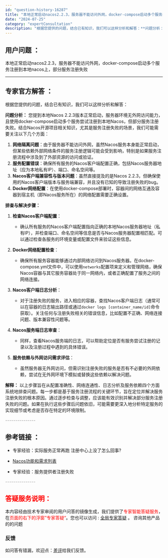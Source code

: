 ```yaml
---
id: "question-history-16287"
title: "本地正常启动nacos2.2.3，服务器不能访问外网，docker-compose启动多个服务注册到本地n"
date: "2024-07-25"
category: "expertConsultation"
description: "根据您提供的问题，结合已有知识，我们可以这样分析和解答：**问题分析：**您提到本地Nacos 2.2.3版本正常启动，服务器环境无外网访问能力，且使用docker-compose启动多个服务尝试注册到本地Nacos，但部分服务注册失败。结合Nacos开源项目相关知识，尤其是服务注册失败的场景，我们"
---
```


## 用户问题 ： 
 本地正常启动nacos2.2.3，服务器不能访问外网，docker-compose启动多个服务注册到本地nacos上，部分服务注册失败  

---------------
## 专家官方解答 ：

根据您提供的问题，结合已有知识，我们可以这样分析和解答：

**问题分析：**
您提到本地Nacos 2.2.3版本正常启动，服务器环境无外网访问能力，且使用docker-compose启动多个服务尝试注册到本地Nacos，但部分服务注册失败。结合Nacos开源项目相关知识，尤其是服务注册失败的场景，我们可能需要关注以下几个方面：

1. **网络隔离问题**：由于服务器不能访问外网，虽然Nacos服务本身能正常启动，但某些依赖外部网络条件的服务注册逻辑可能会受到影响，特别是如果服务注册流程中涉及到了外部资源的访问或验证。
2. **服务配置错误**：确保所有服务的Nacos客户端配置正确，包括Nacos服务器地址（应为本地私有IP）、端口、命名空间等。
3. **Nacos客户端兼容性与版本问题**：虽然直接提及的是Nacos 2.2.3，但确保使用的Nacos客户端版本与服务端兼容，并且没有已知的导致注册失败的bug。
4. **Docker网络配置**：在使用docker-compose部署时，容器间的网络互通及容器到宿主机（即Nacos服务所在）的网络配置需要正确设置。

**排查与解决步骤：**

1. **检查Nacos客户端配置**：
    - 确认所有服务的Nacos客户端配置指向正确的本地Nacos服务器地址（私有IP），并检查端口、命名空间等信息是否与Nacos服务器配置相匹配。可以通过检查各服务的环境变量或配置文件来验证这些信息。
   
2. **Docker网络配置检查**：
    - 确保所有服务容器能够通过内部网络访问到Nacos服务器。在docker-compose.yml文件中，可以使用`networks`配置项来定义和管理网络，确保Nacos容器与其它服务容器处于同一网络内，或者正确配置了服务之间的网络连接。

3. **Nacos客户端日志分析**：
    - 对于注册失败的服务，进入相应的容器，查找Nacos客户端日志（通常可以在容器的日志输出路径或通过`docker logs [container_name/id]`命令获取）。关注任何与注册失败相关的错误信息，比如配置不正确、网络连接问题、版本兼容性问题等。

4. **Nacos服务端日志审查**：
    - 同样，查看Nacos服务端的日志，可以帮助定位是否有服务尝试注册的记录以及注册过程中遇到的具体错误。

5. **服务依赖与外网访问需求评估**：
    - 虽然服务器无外网访问，但需识别注册失败的服务是否有不必要的外网依赖，尝试在无外网环境下模拟或替换这些依赖以解决问题。

**解释：**
以上步骤旨在从配置准确性、网络连通性、日志分析及服务依赖四个方面系统地排查问题。每一步都是基于服务注册流程的关键环节，旨在定位并解决服务注册失败的根本原因。通过逐步检查与调整，应该能有效识别并解决部分服务注册失败的问题。如果在执行这些步骤后问题依旧，可能需要更深入地分析特定服务的实现细节或考虑是否存在特定的环境限制。


<font color="#949494">---------------</font> 


## 参考链接 ：

* 专家经验：实际服务正常再跑 注册中心上没了怎么回事? 
 
 * [Nacos功能和需求列表](https://nacos.io/docs/latest/archive/feature-list)
 
 * 专家经验：服务提供者注册失败 


 <font color="#949494">---------------</font> 
 


## <font color="#FF0000">答疑服务说明：</font> 

本内容经由技术专家审阅的用户问答的镜像生成，我们提供了<font color="#FF0000">专家智能答疑服务</font>，在<font color="#FF0000">页面的右下的浮窗”专家答疑“</font>。您也可以访问 : [全局专家答疑](https://answer.opensource.alibaba.com/docs/intro) 。 咨询其他产品的的问题

### 反馈
如问答有错漏，欢迎点：[差评](https://ai.nacos.io/user/feedbackByEnhancerGradePOJOID?enhancerGradePOJOId=16300)给我们反馈。
